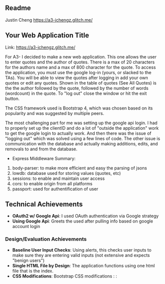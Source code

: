 Readme
---
Justin Cheng
https://a3-jchengz.glitch.me/

## Your Web Application Title

Link: https://a3-jchengz.glitch.me/


For A3- I decided to make a new web application. This one allows the user to enter quotes and the author of quotes. There is a max of 20 characters for the authors name and
a max of 800 character for the quote. To access the application, you must use the google log-in (yours, or slacked to the TAs). You will be able to view the quotes after logging in 
add your own quotes or edit any quotes. Shown in the table of quotes (See All Quotes) is the the author followed by the quote, followed by the number of words (wordcount) in the
quote. To "log out" close the window or hit the exit button.

The CSS framework used is Bootstrap 4, which was chosen based on its popularity and was suggested by multiple peers.

The most challenging part for me was setting up the google api login. I had to properly set up the clientID and do a lot of "outside the application" work to get the google
login to actually work. And then there was the issue of "logging out" which was solved using a few lines of code. The other issue is communication with the database and actually
making additions, edits, and removals to and from the database. 

- Express Middleware Summary:

1. body-parser: to make more efficient and easy the parsing of jsons
2. lowdb: database used for storing values (quotes, etc)
3. sessions: to enable and maintain user access
4. cors: to enable origin from all platforms
5. passport: used for authentification of user

## Technical Achievements
- **OAuth2 w/ Google Api**: I used OAuth authentication via Google strategy
- **Using Google Api**: Greets the used after pulling info based on google account login

### Design/Evaluation Achievements
- **Baseline User Input Checks**: Using alerts, this checks user inputs to make sure they are entering valid inputs (not extensive and expects "benign users") 
- **Single HTML File by Design**: The application functions using one html file that is the index.
- **CSS Modifications**: Bootstrap CSS modifications
: 
: 